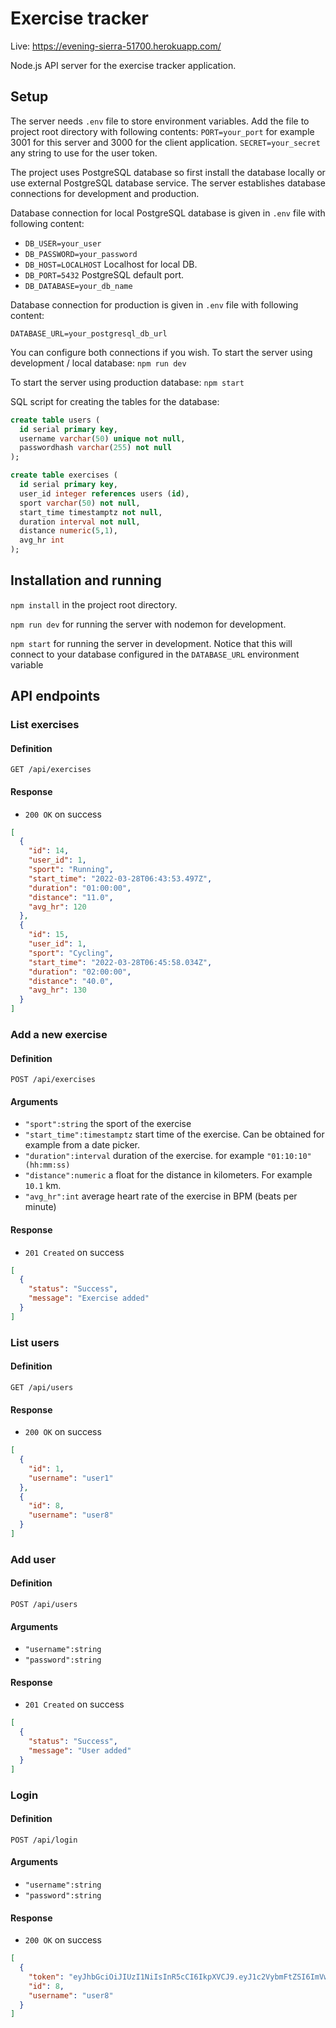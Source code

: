 # Exercise tracker

Live: <https://evening-sierra-51700.herokuapp.com/>

Node.js API server for the exercise tracker application.

## Setup

The server needs `.env` file to store environment variables.
Add the file to project root directory with following contents:
`PORT=your_port` for example 3001 for this server and 3000 for the client application.
`SECRET=your_secret` any string to use for the user token.

The project uses PostgreSQL database so first install the database locally or use external PostgreSQL database service.
The server establishes database connections for development and production.

Database connection for local PostgreSQL database is given in `.env` file with following content:

- `DB_USER=your_user`
- `DB_PASSWORD=your_password`
- `DB_HOST=LOCALHOST` Localhost for local DB.
- `DB_PORT=5432` PostgreSQL default port.
- `DB_DATABASE=your_db_name`

Database connection for production is given in `.env` file with following content:

`DATABASE_URL=your_postgresql_db_url`

You can configure both connections if you wish.
To start the server using development / local database:
`npm run dev`

To start the server using production database:
`npm start`

SQL script for creating the tables for the database:

```sql
create table users (
  id serial primary key,
  username varchar(50) unique not null,
  passwordhash varchar(255) not null
);

create table exercises (
  id serial primary key,
  user_id integer references users (id),
  sport varchar(50) not null,
  start_time timestamptz not null,
  duration interval not null,
  distance numeric(5,1),
  avg_hr int
);
```

## Installation and running

`npm install` in the project root directory.

`npm run dev` for running the server with nodemon for development.

`npm start` for running the server in development. Notice that this will connect to your database configured in the `DATABASE_URL` environment variable

## API endpoints

### List exercises

#### Definition

`GET /api/exercises`

#### Response

- `200 OK` on success

```json
[
  {
    "id": 14,
    "user_id": 1,
    "sport": "Running",
    "start_time": "2022-03-28T06:43:53.497Z",
    "duration": "01:00:00",
    "distance": "11.0",
    "avg_hr": 120
  },
  {
    "id": 15,
    "user_id": 1,
    "sport": "Cycling",
    "start_time": "2022-03-28T06:45:58.034Z",
    "duration": "02:00:00",
    "distance": "40.0",
    "avg_hr": 130
  }
]
```

### Add a new exercise

#### Definition

`POST /api/exercises`

#### Arguments

- `"sport":string` the sport of the exercise
- `"start_time":timestamptz` start time of the exercise. Can be obtained for example from a date picker.
- `"duration":interval` duration of the exercise. for example `"01:10:10" (hh:mm:ss)`
- `"distance":numeric` a float for the distance in kilometers. For example `10.1` km.
- `"avg_hr":int` average heart rate of the exercise in BPM (beats per minute)

#### Response

- `201 Created` on success

```json
[
  {
    "status": "Success",
    "message": "Exercise added"
  }
]
```

### List users

#### Definition

`GET /api/users`

#### Response

- `200 OK` on success

```json
[
  {
    "id": 1,
    "username": "user1"
  },
  {
    "id": 8,
    "username": "user8"
  }
]
```

### Add user

#### Definition

`POST /api/users`

#### Arguments

- `"username":string`
- `"password":string`

#### Response

- `201 Created` on success

```json
[
  {
    "status": "Success",
    "message": "User added"
  }
]
```

### Login

#### Definition

`POST /api/login`

#### Arguments

- `"username":string`
- `"password":string`

#### Response

- `200 OK` on success

```json
[
  {
    "token": "eyJhbGciOiJIUzI1NiIsInR5cCI6IkpXVCJ9.eyJ1c2VybmFtZSI6ImVwcHUyIiwiaWQiOjgsImlhdCI6MTY0ODQ3Mzk0NSwiZXhwIjoxNjQ4NDc3NTQ1fQ.LDcxvIKuc2eS5tbJ18mm_ytxAbZsmcSBTaJMzUQ8jss",
    "id": 8,
    "username": "user8"
  } 
]
```
